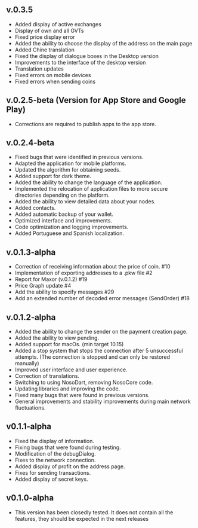 ## v.0.3.5

- Added display of active exchanges
- Display of own and all GVTs
- Fixed price display error
- Added the ability to choose the display of the address on the main page
- Added Chine translation
- Fixed the display of dialogue boxes in the Desktop version
- Improvements to the interface of the desktop version
- Translation updates
- Fixed errors on mobile devices
- Fixed errors when sending coins

## v.0.2.5-beta (Version for App Store and Google Play)

- Corrections are required to publish apps to the app store.

## v.0.2.4-beta

- Fixed bugs that were identified in previous versions.
- Adapted the application for mobile platforms.
- Updated the algorithm for obtaining seeds.
- Added support for dark theme.
- Added the ability to change the language of the application.
- Implemented the relocation of application files to more secure directories depending on the
  platform.
- Added the ability to view detailed data about your nodes.
- Added contacts.
- Added automatic backup of your wallet.
- Optimized interface and improvements.
- Code optimization and logging improvements.
- Added Portuguese and Spanish localization.

## v.0.1.3-alpha

- Correction of receiving information about the price of coin. #10
- Implementation of exporting addresses to a .pkw file #2
- Report for Maxor (v.0.1.2) #19
- Price Graph update #4
- Add the ability to specify messages #29
- Add an extended number of decoded error messages (SendOrder) #18

## v.0.1.2-alpha

- Added the ability to change the sender on the payment creation page.
- Added the ability to view pending.
- Added support for macOs. (min target 10.15)
- Added a stop system that stops the connection after 5 unsuccessful attempts. (The connection is
  stopped and can only be restored manually)
- Improved user interface and user experience.
- Correction of translations.
- Switching to using NosoDart, removing NosoCore code.
- Updating libraries and improving the code.
- Fixed many bugs that were found in previous versions.
- General improvements and stability improvements during main network fluctuations.

## v0.1.1-alpha

* Fixed the display of information.
* Fixing bugs that were found during testing.
* Modification of the debugDialog.
* Fixes to the network connection.
* Added display of profit on the address page.
* Fixes for sending transactions.
* Added display of secret keys.

## v0.1.0-alpha

* This version has been closedly tested. It does not contain all the features, they should be
  expected in the next releases